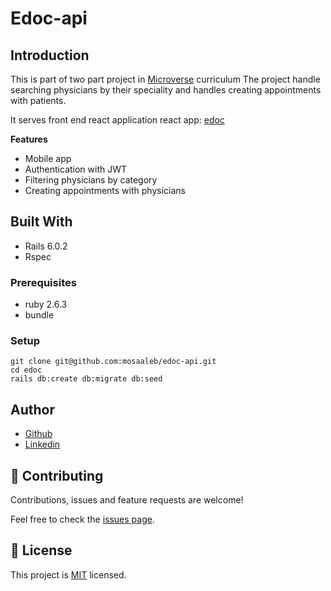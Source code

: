 # Edoc-api

## Introduction
This is part of two part project in [Microverse](https://www.microverse.org/) curriculum
The project handle searching physicians by their speciality and handles creating appointments with patients.

It serves front end react application
react app: [edoc](https://github.com/mosaaleb/edoc/)

**Features**
- Mobile app
- Authentication with JWT
- Filtering physicians by category
- Creating appointments with physicians

## Built With
- Rails 6.0.2
- Rspec

### Prerequisites
- ruby 2.6.3
- bundle

### Setup
```
git clone git@github.com:mosaaleb/edoc-api.git
cd edoc
rails db:create db:migrate db:seed
```

## Author

- [Github](https://github.com/mosaaleb)
- [Linkedin](https://www.linkedin.com/in/muhammadebeid/)

## 🤝 Contributing

Contributions, issues and feature requests are welcome!

Feel free to check the [issues page](issues/).


## 📝 License
This project is [MIT](lic.url) licensed.